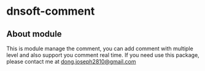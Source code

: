 # dnsoft-comment

## About module
This is module manage the comment, you can add comment with multiple level and also support you comment real time.
If you need use this package, please contact me at dong.joseph2810@gmail.com

